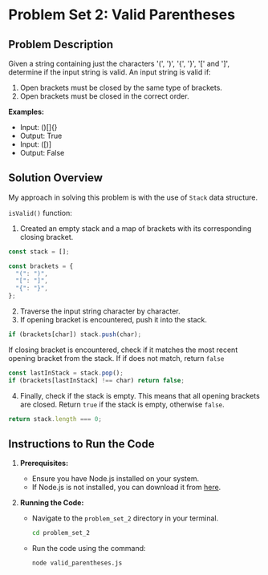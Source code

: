 # Problem Set 2: Valid Parentheses

## Problem Description

Given a string containing just the characters '(', ')', '{', '}', '[' and ']', determine if the input string is
valid. An input string is valid if:

1. Open brackets must be closed by the same type of brackets.
2. Open brackets must be closed in the correct order.

**Examples:**

- Input: ()[]{}
- Output: True
- Input: ([)]
- Output: False

## Solution Overview

My approach in solving this problem is with the use of `Stack` data structure.

`isValid()` function:

1. Created an empty stack and a map of brackets with its corresponding closing bracket.

```javascript
const stack = [];

const brackets = {
  "(": ")",
  "[": "]",
  "{": "}",
};
```

2. Traverse the input string character by character.
3. If opening bracket is encountered, push it into the stack.

```javascript
if (brackets[char]) stack.push(char);
```

If closing bracket is encountered, check if it matches the most recent opening bracket from the stack. If if does not match, return `false`

```javascript
const lastInStack = stack.pop();
if (brackets[lastInStack] !== char) return false;
```

4. Finally, check if the stack is empty. This means that all opening brackets are closed.
   Return `true` if the stack is empty, otherwise `false`.

```javascript
return stack.length === 0;
```

## Instructions to Run the Code

1. **Prerequisites:**

   - Ensure you have Node.js installed on your system.
   - If Node.js is not installed, you can download it from [here](https://nodejs.org/en).

2. **Running the Code:**

   - Navigate to the `problem_set_2` directory in your terminal.
     ```bash
     cd problem_set_2
     ```
   - Run the code using the command:
     ```bash
     node valid_parentheses.js
     ```
